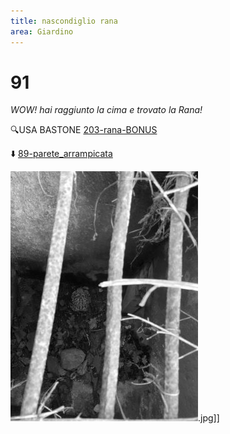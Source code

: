 ```yaml
---
title: nascondiglio rana
area: Giardino
---
```

# 91
_WOW! hai raggiunto la cima e trovato la Rana!_

🔍USA BASTONE [203-rana-BONUS](203-rana-BONUS.md)

⬇️ [89-parete_arrampicata](89-parete_arrampicata.md)

![foto_114](_assets/preview/foto_114.jpg).jpg]]